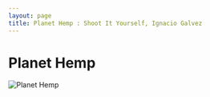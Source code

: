 ```yaml
---
layout: page
title: Planet Hemp : Shoot It Yourself, Ignacio Galvez
---
```


# Planet Hemp

![Planet Hemp](http://assets.farmhouse.co/publishing/1-shoot-it-yourself/images/planet-hemp-1.jpg)
